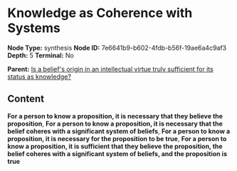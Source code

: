 # Knowledge as Coherence with Systems

**Node Type:** synthesis
**Node ID:** 7e6641b9-b602-4fdb-b56f-19ae6a4c9af3
**Depth:** 5
**Terminal:** No

**Parent:** [Is a belief's origin in an intellectual virtue truly sufficient for its status as knowledge?](is-a-beliefs-origin-in-an-intellectual-virtue-truly-sufficient-for-its-status-as-knowledge-antithesis-1bcc8bdd-633c-48ff-8d05-23fce1806f3f.md)

## Content

**For a person to know a proposition, it is necessary that they believe the proposition**, **For a person to know a proposition, it is necessary that the belief coheres with a significant system of beliefs**, **For a person to know a proposition, it is necessary for the proposition to be true**, **For a person to know a proposition, it is sufficient that they believe the proposition, the belief coheres with a significant system of beliefs, and the proposition is true**
